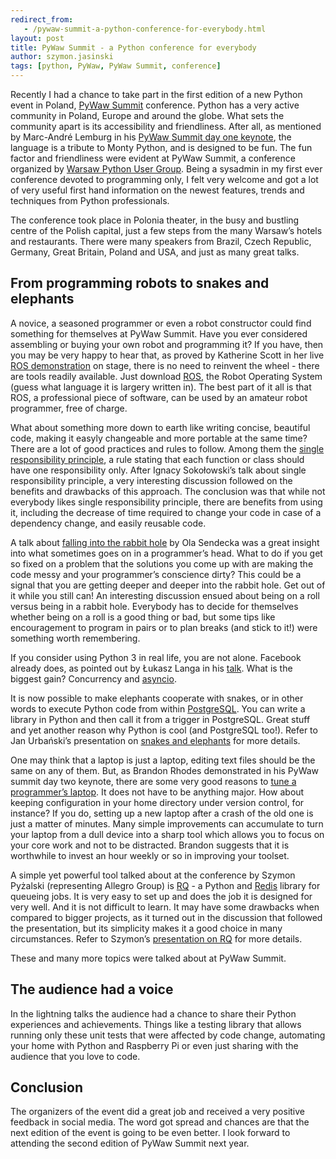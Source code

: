 ```yaml
---
redirect_from:
   - /pywaw-summit-a-python-conference-for-everybody.html
layout: post
title: PyWaw Summit - a Python conference for everybody
author: szymon.jasinski
tags: [python, PyWaw, PyWaw Summit, conference]
---
```


Recently I had a chance to take part in the first edition of a new Python event in Poland, [PyWaw
Summit](http://summit.pywaw.org/) conference. Python has a very active community in Poland, Europe and around the globe.
What sets the community apart is its accessibility and friendliness. After all, as mentioned by Marc-André Lemburg in
his [PyWaw Summit day one keynote](https://downloads.egenix.com/python/PyWaw-Summit-2015-Python-Community-Keynote.pdf),
the language is a tribute to Monty Python, and is designed to be fun. The fun factor and friendliness were evident at
PyWaw Summit, a conference organized by [Warsaw Python User Group](http://pywaw.org/). Being a sysadmin in my first ever
conference devoted to programming only, I felt very welcome and got a lot of very useful first hand information on the
newest features, trends and techniques from Python professionals.

The conference took place in Polonia theater, in the busy and bustling centre of the Polish capital, just a few steps
from the many Warsaw’s hotels and restaurants. There were many speakers from Brazil, Czech Republic, Germany, Great
Britain, Poland and USA, and just as many great talks.

## From programming robots to snakes and elephants

A novice, a seasoned programmer or even a robot constructor could find something for themselves at PyWaw Summit. Have
you ever considered assembling or buying your own robot and programming it? If you have, then you may be very happy to
hear that, as proved by Katherine Scott in her live [ROS
demonstration](https://github.com/kscottz/PyCon2015Talk/blob/master/RobotsRobotsRARARA.ipynb) on stage, there is no need
to reinvent the wheel - there are tools readily available. Just download [ROS](http://www.ros.org/), the Robot Operating
System (guess what language it is largery written in). The best part of it all is that ROS, a professional piece of
software, can be used by an amateur robot programmer, free of charge.

What about something more down to earth like writing concise, beautiful code, making it easyly changeable and more
portable at the same time? There are a lot of good practices and rules to follow. Among them the [single responsibility
principle](http://ignacysokolowski.github.io/single-responsibility-principle-talk/), a rule stating that each function
or class should have one responsibility only. After Ignacy Sokołowski’s talk about single responsibility principle, a
very interesting discussion followed on the benefits and drawbacks of this approach. The conclusion was that while not
everybody likes single responsibility principle, there are benefits from using it, including the decrease of time
required to change your code in case of a dependency change, and easily reusable code.

A talk about [falling into the rabbit hole](https://speakerdeck.com/asendecka/into-the-rabbit-hole) by Ola Sendecka was
a great insight into what sometimes goes on in a programmer’s head. What to do if you get so fixed on a problem that the
solutions you come up with are making the code messy and your programmer’s conscience dirty? This could be a signal that
you are getting deeper and deeper into the rabbit hole. Get out of it while you still can! An interesting discussion
 ensued about being on a roll versus being in a rabbit hole. Everybody has to decide for themselves whether being on a roll is
a good thing or bad, but some tips like encouragement to program in pairs or to plan breaks (and stick to it!) were
something worth remembering.

If you consider using Python 3 in real life, you are not alone. Facebook already does, as pointed out by Łukasz Langa in
his [talk](http://fb.me/call-me-later). What is the biggest gain?  Concurrency and
[asyncio](https://docs.python.org/3/library/asyncio.html).

It is now possible to make elephants cooperate with snakes, or in other words to execute Python code from within
[PostgreSQL](http://www.postgresql.org/). You can write a library in Python and then call it from a trigger in
PostgreSQL. Great stuff and yet another reason why Python is cool (and PostgreSQL too!). Refer to Jan Urbański’s
presentation on [snakes and elephants](https://wulczer.org/pywaw-summit.pdf) for more details.

One may think that a laptop is just a laptop, editing text files should be the same on any of them. But, as Brandon
Rhodes demonstrated in his PyWaw summit day two keynote, there are some very good reasons to [tune a programmer’s
laptop](http://rhodesmill.org/brandon/slides/2015-05-pywaw/keynote/). It does not have to be anything major. How about
keeping configuration in your home directory under version control, for instance? If you do, setting up a new laptop
after a crash of the old one is just a matter of minutes. Many simple improvements can accumulate to turn your laptop
from a dull device into a sharp tool which allows you to focus on your core work and not to be distracted.
Brandon suggests that it is worthwhile to invest an hour weekly or so in improving your toolset.

A simple yet powerful tool talked about at the conference by Szymon Pyżalski (representing Allegro Group) is
[RQ](http://python-rq.org/) - a Python and [Redis](http://redis.io/) library for queueing jobs. It is very easy to set
up and does the job it is designed for very well. And it is not difficult to learn. It may have some drawbacks when
compared to bigger projects, as it turned out in the discussion that followed the presentation, but its simplicity makes
it a good choice in many circumstances. Refer to Szymon’s [presentation on RQ](https://github.com/zefciu/rq-pywaw) for
more details.

These and many more topics were talked about at PyWaw Summit.

## The audience had a voice

In the lightning talks the audience had a chance to share their Python experiences and achievements. Things like a testing
library that allows running only these unit tests that were affected by code change, automating your home with Python and
Raspberry Pi or even just sharing with the audience that you love to code.

## Conclusion

The organizers of the event did a great job and received a very positive feedback in social media. The word got spread
and chances are that the next edition of the event is going to be even better. I look forward to attending the second
edition of PyWaw Summit next year.
